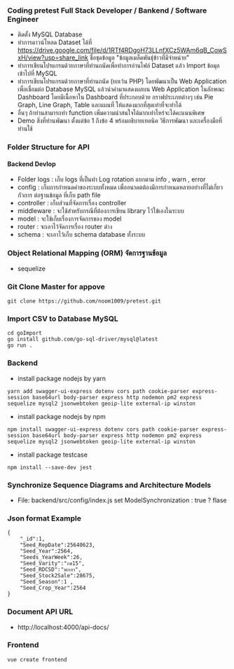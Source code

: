 ### Coding pretest Full Stack Developer / Bankend / Software Engineer
- ติดตั้ง MySQL Database
- ทำการดาวน์โหลด Dataset ได้ที่ https://drive.google.com/file/d/1RTf4RDgoH73LLnfXCz5WAm6qB_CowSxH/view?usp=share_link ชื่อชุดข้อมูล "ข้อมูลเมล็ดพันธุ์ข้าวที่มีจำหน่าย"
- ทำการเขียนโปรแกรมด้วยภาษาที่ท่านถนัดเพื่อทำการอ่านไฟล์ Dataset แล้ว Import ข้อมุลเข้าไปที่ MySQL
- ทำการเขียนโปรแกรมด้วยภาษาที่ท่านถนัด (ยกเว้น PHP) โดยพัฒนาเป็น Web Application เพื่อเชื่อมต่อ Database MySQL แล้วนำค่ามาแสดงผลบน Web Application ในลักษณะ Dashboard โดยมีเนื้อหาใน Dashboard ที่ประกอบด้วย กราฟประเภทต่างๆ เช่น Pie Graph, Line Graph, Table และแผนที่ ให้แสดงมากที่สุดเท่าที่จะทำได้
- อื่นๆ ถ้าท่านสามารถทำ function เพิ่มความน่าสนใจได้มากเท่าไหร่จะได้คะแนนพิเศษ
- Demo สิ่งที่ท่านพัฒนา ตั้งแต่ข้อ 1 ถึงข้อ 4 พร้อมอธิบายเทคนิค วิธีการพัฒนา และเครื่องมือที่ท่านใช้

### Folder Structure for API
#### Backend Devlop
- Folder logs : เก็บ logs ที่เป็นทำ Log rotation  แยกตาม info , warn , error
- config : เก็บการกำหนดค่าของระบบทั้งหมด เพื่ออนาคตต้องมีการกำหนดหลายอย่างที่ไม่เกี่ยวกัวการ ต่อฐานข้อมูล ที่เก็บ path file 
- controller : เก็บส่วนที่จัดการเรื่อง controller 
- middleware : จะใช้สำหรับกรณีที่ต้องการเขียน library ไว้ใข้เองในระบบ
- model : จะใช้เก็บเรื่องการจัดการของ model
- router : จะเอาไว้จัดการเรื่อง router ต่าง
- schema : จะเอาไว้เก็บ schema database ทั้งระบบ

### Object Relational Mapping (ORM) จัดการฐานข้อมูล
- sequelize

### Git Clone Master for appove
```
git clone https://github.com/noom1009/pretest.git
```

### Import CSV to Database MySQL
```
cd goImport
go install github.com/go-sql-driver/mysql@latest
go run .
```

### Backend
- install package nodejs by yarn
```
yarn add swagger-ui-express dotenv cors path cookie-parser express-session base64url body-parser express http nodemon pm2 express sequelize mysql2 jsonwebtoken geoip-lite external-ip winston 
```
- install package nodejs by npm
```
npm install swagger-ui-express dotenv cors path cookie-parser express-session base64url body-parser express http nodemon pm2 express sequelize mysql2 jsonwebtoken geoip-lite external-ip winston
```
- install package testcase 
```
npm install --save-dev jest
```

### Synchronize Sequence Diagrams and Architecture Models
- File: backend/src/config/index.js  set ModelSynchronization : true ? flase

### Json format Example
```
{
    "_id":1,	
    "Seed_RepDate":25640623,	
    "Seed_Year":2564,	
    "Seeds_YearWeek":26,	
    "Seed_Varity":"กข15",	
    "Seed_RDCSD":"พะเยา",	
    "Seed_Stock2Sale":28675,
    "Seed_Season":1 ,
    "Seed_Crop_Year":2564
}
```
### Document API URL
- http://localhost:4000/api-docs/


### Frontend
```
vue create frontend
```
